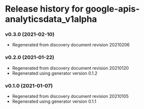 # Release history for google-apis-analyticsdata_v1alpha

### v0.3.0 (2021-02-10)

* Regenerated from discovery document revision 20210206

### v0.2.0 (2021-01-22)

* Regenerated from discovery document revision 20210120
* Regenerated using generator version 0.1.2

### v0.1.0 (2021-01-07)

* Regenerated from discovery document revision 20210105
* Regenerated using generator version 0.1.1


